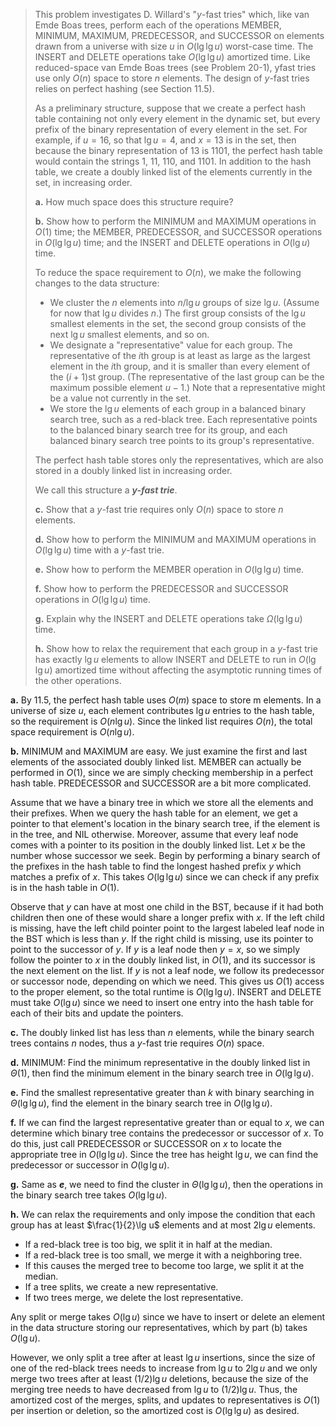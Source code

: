 
> This problem investigates D. Willard's "$y$-fast tries" which, like van Emde Boas trees, perform each of the operations $\text{MEMBER}$, $\text{MINIMUM}$, $\text{MAXIMUM}$, $\text{PREDECESSOR}$, and $\text{SUCCESSOR}$ on elements drawn from a universe with size $u$ in $O(\lg\lg u)$ worst-case time. The $\text{INSERT}$ and $\text{DELETE}$ operations take $O(\lg\lg u)$ amortized time. Like reduced-space van Emde Boas trees (see Problem 20-1), yfast tries use only $O(n)$ space to store $n$ elements. The design of $y$-fast tries relies on perfect hashing (see Section 11.5).
>
> As a preliminary structure, suppose that we create a perfect hash table containing not only every element in the dynamic set, but every prefix of the binary representation of every element in the set. For example, if $u = 16$, so that $\lg u = 4$, and $x = 13$ is in the set, then because the binary representation of $13$ is $1101$, the perfect hash table would contain the strings $1$, $11$, $110$, and $1101$. In addition to the hash table, we create a doubly linked list of the elements currently in the set, in increasing order.
>
> **a.** How much space does this structure require?
>
> **b.** Show how to perform the $\text{MINIMUM}$ and $\text{MAXIMUM}$ operations in $O(1)$ time; the $\text{MEMBER}$, $\text{PREDECESSOR}$, and $\text{SUCCESSOR}$ operations in $O(\lg\lg u)$ time; and the $\text{INSERT}$ and $\text{DELETE}$ operations in $O(\lg u)$ time.
>
> To reduce the space requirement to $O(n)$, we make the following changes to the data structure:
>
> - We cluster the $n$ elements into $n / \lg u$ groups of size $\lg u$. (Assume for now that $\lg u$ divides $n$.) The first group consists of the $\lg u$ smallest elements in the set, the second group consists of the next $\lg u$ smallest elements, and so on.
> - We designate a "representative" value for each group. The representative of the $i$th group is at least as large as the largest element in the $i$th group, and it is smaller than every element of the $(i + 1)$st group. (The representative of the last group can be the maximum possible element $u - 1$.) Note that a representative might be a value not currently in the set.
> - We store the $\lg u$ elements of each group in a balanced binary search tree, such as a red-black tree. Each representative points to the balanced binary search tree for its group, and each balanced binary search tree points to its group's representative.
>
> The perfect hash table stores only the representatives, which are also stored in a doubly linked list in increasing order.
>
> We call this structure a __*$y$-fast trie*__.
>
> **c.** Show that a $y$-fast trie requires only $O(n)$ space to store $n$ elements.
>
> **d.** Show how to perform the $\text{MINIMUM}$ and $\text{MAXIMUM}$ operations in $O(\lg\lg u)$ time with a $y$-fast trie.
>
> **e.** Show how to perform the $\text{MEMBER}$ operation in $O(\lg\lg u)$ time.
>
> **f.** Show how to perform the $\text{PREDECESSOR}$ and $\text{SUCCESSOR}$ operations in $O(\lg\lg u)$ time.
>
> **g.** Explain why the $\text{INSERT}$ and $\text{DELETE}$ operations take $\Omega(\lg\lg u)$ time.
>
> **h.** Show how to relax the requirement that each group in a $y$-fast trie has exactly $\lg u$ elements to allow $\text{INSERT}$ and $\text{DELETE}$ to run in $O(\lg\lg u)$ amortized time without affecting the asymptotic running times of the other operations.

**a.** By 11.5, the perfect hash table uses $O(m)$ space to store m elements. In a universe of size $u$, each element contributes $\lg u$ entries to the hash table, so the requirement is $O(n\lg u)$. Since the linked list requires $O(n)$, the total space requirement is $O(n\lg u)$.

**b.** $\text{MINIMUM}$ and $\text{MAXIMUM}$ are easy. We just examine the first and last elements of the associated doubly linked list. $\text{MEMBER}$ can actually be performed in $O(1)$, since we are simply checking membership in a perfect hash table. $\text{PREDECESSOR}$ and $\text{SUCCESSOR}$ are a bit more complicated. 

Assume that we have a binary tree in which we store all the elements and their prefixes. When we query the hash table for an element, we get a pointer to that element's location in the binary search tree, if the element is in the tree, and $\text{NIL}$ otherwise. Moreover, assume that every leaf node comes with a pointer to its position in the doubly linked list. Let $x$ be the number whose successor we seek. Begin by performing a binary search of the prefixes in the hash table to find the longest hashed prefix $y$ which matches a prefix of $x$. This takes $O(\lg\lg u)$ since we can check if any prefix is in the hash table in $O(1)$. 

Observe that $y$ can have at most one child in the BST, because if it had both children then one of these would share a longer prefix with $x$. If the left child is missing, have the left child pointer point to the largest labeled leaf node in the BST which is less than $y$. If the right child is missing, use its pointer to point to the successor of $y$. If $y$ is a leaf node then $y = x$, so we simply follow the pointer to $x$ in the doubly linked list, in $O(1)$, and its successor is the next element on the list. If $y$ is not a leaf node, we follow its predecessor or successor node, depending on which we need. This gives us $O(1)$ access to the proper element, so the total runtime is $O(\lg\lg u)$. $\text{INSERT}$ and $\text{DELETE}$ must take $O(\lg u)$ since we need to insert one entry into the hash table for each of their bits and update the pointers.

**c.** The doubly linked list has less than $n$ elements, while the binary search trees contains $n$ nodes, thus a $y$-fast trie requires $O(n)$ space.

**d.** $\text{MINIMUM}$: Find the minimum representative in the doubly linked list in $\Theta(1)$, then find the minimum element in the binary search tree in $O(\lg\lg u)$.

**e.** Find the smallest representative greater than $k$ with binary searching in $\Theta(\lg\lg u)$, find the element in the binary search tree in $O(\lg\lg u)$.

**f.** If we can find the largest representative greater than or equal to $x$, we can determine which binary tree contains the predecessor or successor of $x$. To do this, just call $\text{PREDECESSOR}$ or $\text{SUCCESSOR}$ on $x$ to locate the appropriate tree in $O(\lg\lg u)$. Since the tree has height $\lg u$, we can find the predecessor or successor in $O(\lg\lg u)$.

**g.** Same as __*e*__, we need to find the cluster in $\Theta(\lg\lg u)$, then the operations in the binary search tree takes $O(\lg\lg u)$.

**h.** We can relax the requirements and only impose the condition that each group has at least $\frac{1}{2}\lg u$ elements and at most $2\lg u$ elements. 

- If a red-black tree is too big, we split it in half at the median. 
- If a red-black tree is too small, we merge it with a neighboring tree. 
- If this causes the merged tree to become too large, we split it at the median.
- If a tree splits, we create a new representative. 
- If two trees merge, we delete the lost representative. 

Any split or merge takes $O(\lg u)$ since we have to insert or delete an element in the data structure storing our representatives, which by part (b) takes $O(\lg u)$. 

However, we only split a tree after at least $\lg u$ insertions, since the size of one of the red-black trees needs to increase from $\lg u$ to $2\lg u$ and we only merge two trees after at least $(1 / 2)\lg u$ deletions, because the size of the merging tree needs to have decreased from $\lg u$ to $(1 / 2)\lg u$. Thus, the amortized cost of the merges, splits, and updates to representatives is $O(1)$ per insertion or deletion, so the amortized cost is $O(\lg\lg u)$ as desired.

